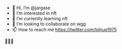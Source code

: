 - 👋 Hi, I’m @jargase
- 👀 I’m interested in nft
- 🌱 I’m currently learning nft
- 💞️ I’m looking to collaborate on wgg
- 📫 How to reach me https://twitter.com/tohup1975

<!---
jargase/jargase is a ✨ special ✨ repository because its `README.md` (this file) appears on your GitHub profile.
You can click the Preview link to take a look at your changes.
--->
👀👀👀
